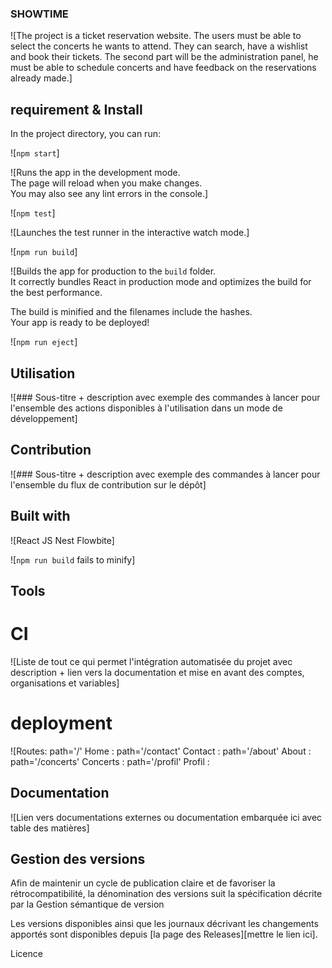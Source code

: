 ### SHOWTIME

![The project is a ticket reservation website.
The users must be able to select the concerts he wants to attend. They can search, have a wishlist and book
their tickets.
The second part will be the administration panel, he must be able to schedule concerts and have feedback
on the reservations already made.]

## requirement & Install
 
 In the project directory, you can run:

![`npm start`]

![Runs the app in the development mode.\
The page will reload when you make changes.\
You may also see any lint errors in the console.]

![`npm test`]

![Launches the test runner in the interactive watch mode.\]

![`npm run build`]

![Builds the app for production to the `build` folder.\
It correctly bundles React in production mode and optimizes the build for the best performance.

The build is minified and the filenames include the hashes.\
Your app is ready to be deployed!

![`npm run eject`]



## Utilisation
![### Sous-titre + description avec exemple des commandes à lancer pour l'ensemble des actions disponibles à l'utilisation dans un mode de développement]

## Contribution
![### Sous-titre + description avec exemple des commandes à lancer pour l'ensemble du flux de contribution sur le dépôt]

## Built with

![React JS
Nest
Flowbite]

![`npm run build` fails to minify]


## Tools
# CI
![Liste de tout ce qui permet l'intégration automatisée du projet avec description + lien vers la documentation et mise en avant des comptes, organisations et variables]

# deployment
![Routes:  path='/' Home :
           path='/contact' Contact :
           path='/about' About : 
           path='/concerts' Concerts :
           path='/profil' Profil :

## Documentation
![Lien vers documentations externes ou documentation embarquée ici avec table des matières]

## Gestion des versions
Afin de maintenir un cycle de publication claire et de favoriser la rétrocompatibilité, la dénomination des versions suit la spécification décrite par la Gestion sémantique de version

Les versions disponibles ainsi que les journaux décrivant les changements apportés sont disponibles depuis [la page des Releases][mettre le lien ici].

Licence
